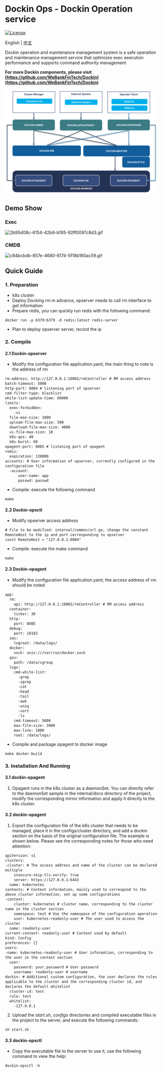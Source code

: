 # Dockin Ops - Dockin Operation service

[![License](https://img.shields.io/badge/license-Apache%202-4EB1BA.svg)](https://www.apache.org/licenses/LICENSE-2.0.html)

English | [中文](README.zh-CN.md)

Dockin operation and maintenance management system is a safe operation and maintenance management service that optimizes exec execution performance and supports command authority management

**For more Dockin components, please visit [https://github.com/WeBankFinTech/Dockin](https://github.com/WeBankFinTech/Dockin)**

![Architecture](docs/images/dockin.png)

## Demo Show

### Exec

![2b95d08c-6154-42b8-b195-92ff0097c8d3.gif](https://i.loli.net/2021/01/19/529KgtDqbRcEB6M.gif)

### CMDB

![c84bcbdb-857e-4680-8174-5f18b160ac59.gif](https://i.loli.net/2021/01/19/wPiaLsvonOUNbzV.gif)

## Quick Guide

### 1. Preparation
- k8s cluster
- Deploy Docking rm in advance, opserver needs to call rm interface to get information
- Prepare redis, you can quickly run redis with the following command:
```
docker run -p 6379:6379 -d redis:latest redis-server
```
- Plan to deploy opserver server, record the ip

### 2. Compile

#### 2.1 Dockin-opserver
- Modify the configuration file application.yaml, the main thing to note is the address of rm

```
rm-address: http://127.0.0.1:10002/rmController # RM access address
batch-timeout: 5000
http-port: 8084 # listening port of opserver
cmd-filter-type: blacklist
while-list-update-time: 60000
limits:
  exec-forbidden:
    -vi
  file-max-size: 1000
  upload-file-max-size: 500
  download-file-max-size: 4000
  vi-file-max-size: 10
  k8s-qos: 40
  k8s-burst: 60
opagent-port: 8085 # listening port of opagent
redis:
  expiration: 120000
accounts: # User information of opserver, currently configured in the configuration file
  -account:
      user-name: app
      passwd: passwd
```

- Compile: execute the following command

```
make
```

#### 2.2 Dockin-opsctl
- Modify opserver access address
```
# File to be modified: internal/common/url.go, change the constant RemoteHost to the ip and port corresponding to opserver
const RemoteHost = "127.0.0.1:8084"
```
- Compile: execute the make command
```
make
```


#### 2.3 Dockin-opagent
- Modify the configuration file application.yaml, the access address of rm should be noted
```
app:
  rm:
    api: http://127.0.0.1:10002/rmController # RM access address
  container:
    ticker: 30
  http:
    port: 8085
  debug:
    port: 10102
  ims:
    logroot: /data/logs/
  docker:
    sock: unix:///var/run/docker.sock
  qos:
    path: /data/cgroup
  logs:
    cmd-white-list:
      -grep
      -zgrep
      -cat
      -head
      -tail
      -awk
      -uniq
      -sort
      -ls
    cmd-timeout: 5000
    max-file-size: 3000
    max-line: 1000
    root: /data/logs/

```
- Compile and package opagent to docker image
```
make docker-build
```


### 3. Installation And Running

#### 3.1 dockin-opagent
1. Opagent runs in the k8s cluster as a daemonSet. You can directly refer to the daemonSet sample in the internal/docs directory of the project, modify the corresponding mirror information and apply it directly to the k8s cluster.

#### 3.2 dockin-opagent
1. Export the configuration file of the k8s cluster that needs to be managed, place it in the configs/cluster directory, and add a dockin section on the basis of the original configuration file. The example is shown below. Please see the corresponding notes for those who need attention:

```
apiVersion: v1
clusters:
-cluster: # The access address and name of the cluster can be declared multiple
    insecure-skip-tls-verify: true
    server: https://127.0.0.1:6443
  name: kubernetes
contexts: # Context information, mainly used to correspond to the above cluster information, set up some configurations
-context:
    cluster: kubernetes # cluster name, corresponding to the cluster name in the cluster section
    namespace: test # Use the namespace of the configuration operation
    user: kubernetes-readonly-user # The user used to access the cluster
  name: readonly-user
current-context: readonly-user # Context used by default
kind: Config
preferences: {}
users:
-name: kubernetes-readonly-user # User information, corresponding to the user in the context section
  user:
    password: your_password # User password
    username: readonly-user # username
dockin: # Additional custom configuration, the user declares the rules applicable to the cluster and the corresponding cluster id, and declares the default whitelist
  cluster-id: test
  rule: test
  whitelist:
    -127.0.0.1
```
2. Upload the *start.sh*, *configs* directories and compiled executable files in the project to the server, and execute the following commands:
```
sh start.sh
```


#### 3.3 dockin-opsctl
- Copy the executable file to the server to use it, use the following command to view the help:
```
dockin-opsctl -h
```
